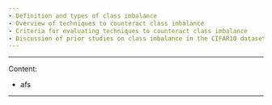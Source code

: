 ```yaml
---
- Definition and types of class imbalance
- Overview of techniques to counteract class imbalance
- Criteria for evaluating techniques to counteract class imbalance
- Discussion of prior studies on class imbalance in the CIFAR10 dataset
---
```


---

Content:
- afs
---
